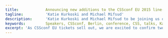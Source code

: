 ```yaml
---
title:            Announcing new additions to the CSSconf EU 2015 line-up
tagline:          'Katie Kurkoski and Michael Mifsud'
description:      'Katie Kurkoski and Michael Mifsud to be joining us on stage in Berlin this September'
keywords:         Speakers, CSSconf, Berlin, conference, CSS, talks, Katie, Kurkoski, Michael, Mifsud
excerpt: 'As CSSconf EU tickets sell out, we are excited to confirm two new additions to our 2015 line-up: Katie Kurkoski and Michael Mifsud'
---
```

